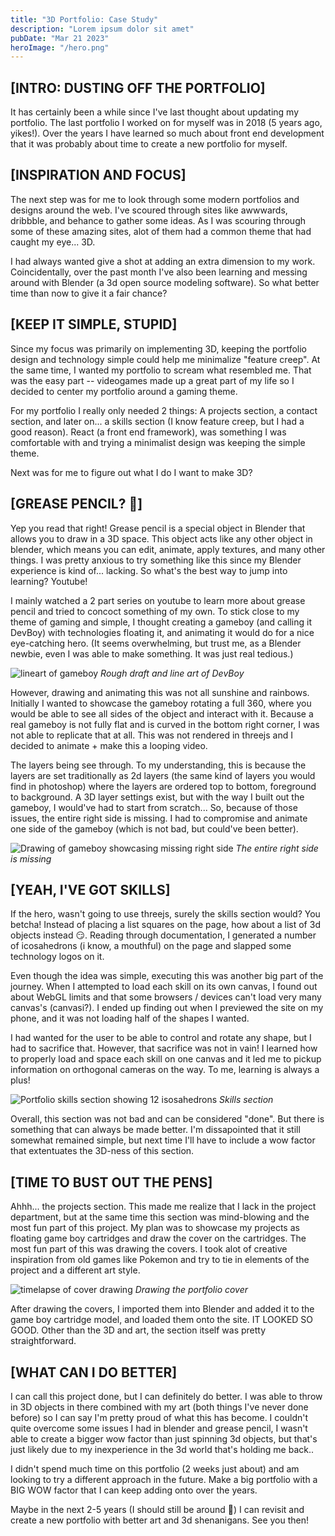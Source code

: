 ```yaml
---
title: "3D Portfolio: Case Study"
description: "Lorem ipsum dolor sit amet"
pubDate: "Mar 21 2023"
heroImage: "/hero.png"
---
```


## [INTRO: DUSTING OFF THE PORTFOLIO]
It has certainly been a while since I've last thought about updating my portfolio. The last portfolio I worked on for myself was in 2018 (5 years ago, yikes!). Over the years I have learned so much about front end development that it was probably about time to create a new portfolio for myself.

## [INSPIRATION AND FOCUS]
The next step was for me to look through some modern portfolios and designs around the web. I've scoured through sites like awwwards, dribbble, and behance to gather some ideas. As I was scouring through some of these amazing sites, alot of them had a common theme that had caught my eye... 3D. 

I had always wanted give a shot at adding an extra dimension to my work. Coincidentally, over the past month I've also been learning and messing around with Blender (a 3d open source modeling software). So what better time than now to give it a fair chance? 

## [KEEP IT SIMPLE, STUPID]
Since my focus was primarily on implementing 3D, keeping the portfolio design and technology simple could help me minimalize "feature creep". At the same time, I wanted my portfolio to scream what resembled me. That was the easy part -- videogames made up a great part of my life so I decided to center my portfolio around a gaming theme.

For my portfolio I really only needed 2 things: A projects section, a contact section, and later on... a skills section (I know feature creep, but I had a good reason). React (a front end framework), was something I was comfortable with and trying a minimalist design was keeping the simple theme. 

Next was for me to figure out what I do I want to make 3D? 

## [GREASE PENCIL? 🤔]
Yep you read that right! Grease pencil is a special object in Blender that allows you to draw in a 3D space. This object acts like any other object in blender, which means you can edit, animate, apply textures, and many other things. I was pretty anxious to try something like this since my Blender experience is kind of... lacking. So what's the best way to jump into learning? Youtube!

I mainly watched a 2 part series on youtube to learn more about grease pencil and tried to concoct something of my own. To stick close to my theme of gaming and simple, I thought creating a gameboy (and calling it DevBoy) with technologies floating it, and animating it would do for a nice eye-catching hero. (It seems overwhelming, but trust me, as a Blender newbie, even I was able to make something. It was just real tedious.)

![lineart of gameboy](/gameboyline.png)
*Rough draft and line art of DevBoy*

However, drawing and animating this was not all sunshine and rainbows. Initially I wanted to showcase the gameboy rotating a full 360, where you would be able to see all sides of the object and interact with it. Because a real gameboy is not fully flat and is curved in the bottom right corner, I was not able to replicate that at all. This was not rendered in threejs and I decided to animate + make this a looping video.

The layers being see through. To my understanding, this is because the layers are set traditionally as 2d layers (the same kind of layers you would find in photoshop) where the layers are ordered top to bottom, foreground to background. A 3D layer settings exist, but with the way I built out the gameboy, I would've had to start from scratch... So, because of those issues, the entire right side is missing. I had to compromise and animate one side of the gameboy (which is not bad, but could've been better).

![Drawing of gameboy showcasing missing right side](/gameboyright.png)
*The entire right side is missing*

## [YEAH, I'VE GOT SKILLS]
If the hero, wasn't going to use threejs, surely the skills section would? You betcha! Instead of placing a list squares on the page, how about a list of 3d objects instead 😏. Reading through documentation, I generated a number of icosahedrons (i know, a mouthful) on the page and slapped some technology logos on it. 

Even though the idea was simple, executing this was another big part of the journey. When I attempted to load each skill on its own canvas, I found out about WebGL limits and that some browsers / devices can't load very many canvas's (canvasi?). I ended up finding out when I previewed the site on my phone, and it was not loading half of the shapes I wanted. 

I had wanted for the user to be able to control and rotate any shape, but I had to sacrifice that. However, that sacrifice was not in vain! I learned how to properly load and space each skill on one canvas and it led me to pickup information on orthogonal cameras on the way. To me, learning is always a plus!

![Portfolio skills section showing 12 isosahedrons](/skills.png)
*Skills section*

Overall, this section was not bad and can be considered "done". But there is something that can always be made better. I'm dissapointed that it still somewhat remained simple, but next time I'll have to include a wow factor that extentuates the 3D-ness of this section.

## [TIME TO BUST OUT THE PENS]
Ahhh... the projects section. This made me realize that I lack in the project department, but at the same time this section was mind-blowing and the most fun part of this project. My plan was to showcase my projects as floating game boy cartridges and draw the cover on the cartridges. The most fun part of this was drawing the covers. I took alot of creative inspiration from old games like Pokemon and try to tie in elements of the project and a different art style. 

![timelapse of cover drawing](/cover.gif)
*Drawing the portfolio cover*

After drawing the covers, I imported them into Blender and added it to the game boy cartridge model, and loaded them onto the site. IT LOOKED SO GOOD. Other than the 3D and art, the section itself was pretty straightforward.

## [WHAT CAN I DO BETTER]
I can call this project done, but I can definitely do better. I was able to throw in 3D objects in there combined with my art (both things I've never done before) so I can say I'm pretty proud of what this has become. I couldn't quite overcome some issues I had in blender and grease pencil, I wasn't able to create a bigger wow factor than just spinning 3d objects, but that's just likely due to my inexperience in the 3d world that's holding me back.. 

I didn't spend much time on this portfolio (2 weeks just about) and am looking to try a different approach in the future. Make a big portfolio with a BIG WOW factor that I can keep adding onto over the years.

Maybe in the next 2-5 years (I should still be around 👀) I can revisit and create a new portfolio with better art and 3d shenanigans. See you then!